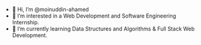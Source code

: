 - 👋 Hi, I’m @moinuddin-ahamed
- 👀 I’m interested in a Web Development and Software Engineering Internship.
- 🌱 I’m currently learning Data Structures and Algorithms & Full Stack Web Development.
